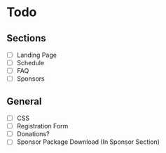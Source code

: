 # Todo
## Sections
- [ ] Landing Page
- [ ] Schedule
- [ ] FAQ
- [ ] Sponsors

## General
- [ ] CSS
- [ ] Registration Form
- [ ] Donations?
- [ ] Sponsor Package Download (In Sponsor Section)
